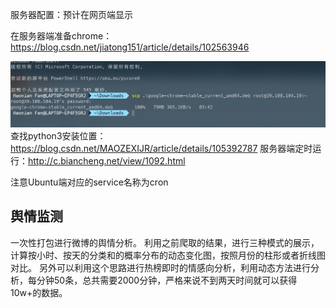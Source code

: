 服务器配置：预计在网页端显示



在服务器端准备chrome：https://blog.csdn.net/jiatong151/article/details/102563946

![image-20210526003035087](assets/image-20210526003035087.png)查找python3安装位置：https://blog.csdn.net/MAOZEXIJR/article/details/105392787
服务器端定时运行：http://c.biancheng.net/view/1092.html

注意Ubuntu端对应的service名称为cron

## 舆情监测
一次性打包进行微博的舆情分析。
利用之前爬取的结果，进行三种模式的展示，计算按小时、按天的分类和的概率分布的动态变化图，按照月份的柱形或者折线图对比。
另外可以利用这个思路进行热榜即时的情感向分析，利用动态方法进行分析，每分钟50条，总共需要2000分钟，严格来说不到两天时间就可以获得10w+的数据。

